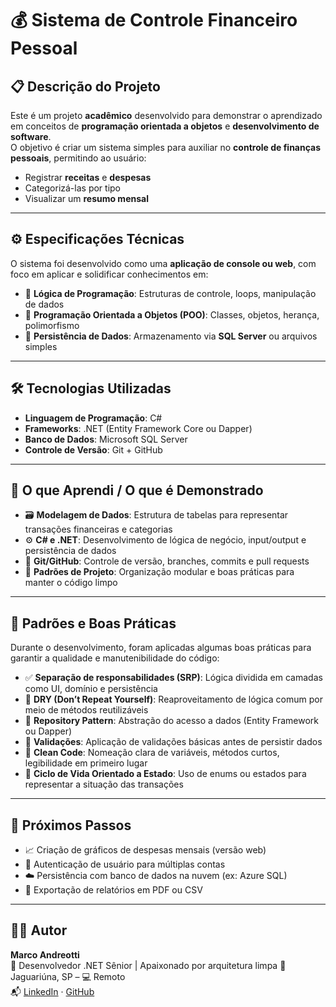 # 💰 Sistema de Controle Financeiro Pessoal

## 📋 Descrição do Projeto

Este é um projeto **acadêmico** desenvolvido para demonstrar o aprendizado em conceitos de **programação orientada a objetos** e **desenvolvimento de software**.  
O objetivo é criar um sistema simples para auxiliar no **controle de finanças pessoais**, permitindo ao usuário:

- Registrar **receitas** e **despesas**
- Categorizá-las por tipo
- Visualizar um **resumo mensal**

---

## ⚙️ Especificações Técnicas

O sistema foi desenvolvido como uma **aplicação de console ou web**, com foco em aplicar e solidificar conhecimentos em:

- 🎯 **Lógica de Programação**: Estruturas de controle, loops, manipulação de dados
- 🧱 **Programação Orientada a Objetos (POO)**: Classes, objetos, herança, polimorfismo
- 💾 **Persistência de Dados**: Armazenamento via **SQL Server** ou arquivos simples

---

## 🛠️ Tecnologias Utilizadas

- **Linguagem de Programação**: C#
- **Frameworks**: .NET (Entity Framework Core ou Dapper)
- **Banco de Dados**: Microsoft SQL Server
- **Controle de Versão**: Git + GitHub

---

## 🧠 O que Aprendi / O que é Demonstrado

- 🗃️ **Modelagem de Dados**: Estrutura de tabelas para representar transações financeiras e categorias
- ⚙️ **C# e .NET**: Desenvolvimento de lógica de negócio, input/output e persistência de dados
- 🌿 **Git/GitHub**: Controle de versão, branches, commits e pull requests
- 📐 **Padrões de Projeto**: Organização modular e boas práticas para manter o código limpo

---

## 🧩 Padrões e Boas Práticas

Durante o desenvolvimento, foram aplicadas algumas boas práticas para garantir a qualidade e manutenibilidade do código:

- ✅ **Separação de responsabilidades (SRP)**: Lógica dividida em camadas como UI, domínio e persistência
- 🧠 **DRY (Don’t Repeat Yourself)**: Reaproveitamento de lógica comum por meio de métodos reutilizáveis
- 🔄 **Repository Pattern**: Abstração do acesso a dados (Entity Framework ou Dapper)
- 🧪 **Validações**: Aplicação de validações básicas antes de persistir dados
- 🧼 **Clean Code**: Nomeação clara de variáveis, métodos curtos, legibilidade em primeiro lugar
- 🔄 **Ciclo de Vida Orientado a Estado**: Uso de enums ou estados para representar a situação das transações

---

## 🚀 Próximos Passos

- 📈 Criação de gráficos de despesas mensais (versão web)
- 🔐 Autenticação de usuário para múltiplas contas
- ☁️ Persistência com banco de dados na nuvem (ex: Azure SQL)
- 🧾 Exportação de relatórios em PDF ou CSV

---

## 👨‍💻 Autor

**Marco Andreotti**  
💼 Desenvolvedor .NET Sênior | Apaixonado por arquitetura limpa
📍 Jaguariúna, SP – 💻 Remoto  
📬 [LinkedIn](https://www.linkedin.com/in/marco-antonio-andreotti-3a040119/) · [GitHub](https://github.com/marcoandreotti/CruzeiroDoSul_UNICID#)

